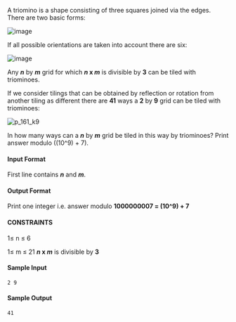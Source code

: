 A triomino is a shape consisting of three squares joined via the edges. There are two basic forms:

![image](https://user-images.githubusercontent.com/28304175/47215436-0ae82380-d3bf-11e8-9945-38c2fc41879a.png)

If all possible orientations are taken into account there are six:

![image](https://user-images.githubusercontent.com/28304175/47215451-1cc9c680-d3bf-11e8-9540-f22fa3f3b4cc.png)

Any <b><i>n</i></b> by <b><i>m</i></b> grid for which <b><i>n</i> x <i>m</i></b> is divisible by <b>3</b> can be tiled with triominoes.

If we consider tilings that can be obtained by reflection or rotation from another tiling as different there are <b>41</b> ways a <b>2</b> by <b>9</b> grid can be tiled with triominoes:

![p_161_k9](https://user-images.githubusercontent.com/28304175/47215712-0e2fdf00-d3c0-11e8-804c-6b49947cc4dc.gif)

In how many ways can a  <b><i>n</i></b> by <b><i>m</i></b> grid be tiled in this way by triominoes? 
Print answer modulo ((10^9) + 7).


#### Input Format

First line contains <b><i>n</i></b> and <b><i>m</i></b>.


#### Output Format

Print one integer i.e. answer modulo <b>1000000007 = (10^9) + 7</b>

#### CONSTRAINTS
1≤ n ≤ 6

1≤ m ≤ 21
<b><i>n</i> x <i>m</i></b> is divisible by <b>3</b>

#### Sample Input 
```
2 9
```

#### Sample Output 
```
41
```
